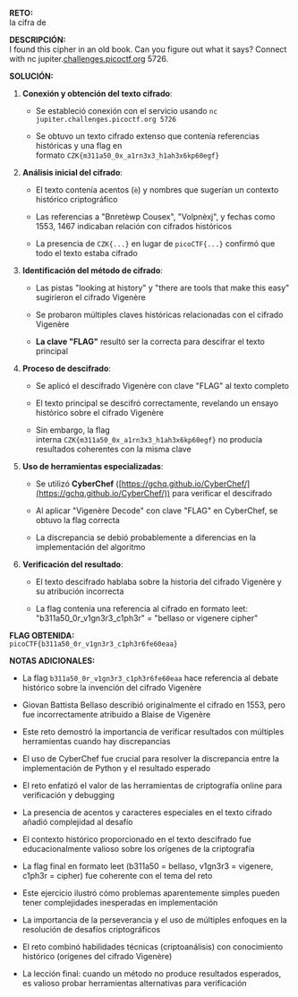 **RETO:**  
la cifra de

**DESCRIPCIÓN:**  
I found this cipher in an old book. Can you figure out what it says? Connect with nc jupiter.[challenges.picoctf.org](https://challenges.picoctf.org/) 5726.

**SOLUCIÓN:**

1. **Conexión y obtención del texto cifrado**:
    
    - Se estableció conexión con el servicio usando `nc jupiter.challenges.picoctf.org 5726`
        
    - Se obtuvo un texto cifrado extenso que contenía referencias históricas y una flag en formato `CZK{m311a50_0x_a1rn3x3_h1ah3x6kp60egf}`
        
2. **Análisis inicial del cifrado**:
    
    - El texto contenía acentos (`è`) y nombres que sugerían un contexto histórico criptográfico
        
    - Las referencias a "Bnretèwp Cousex", "Volpnèxj", y fechas como 1553, 1467 indicaban relación con cifrados históricos
        
    - La presencia de `CZK{...}` en lugar de `picoCTF{...}` confirmó que todo el texto estaba cifrado
        
3. **Identificación del método de cifrado**:
    
    - Las pistas "looking at history" y "there are tools that make this easy" sugirieron el cifrado Vigenère
        
    - Se probaron múltiples claves históricas relacionadas con el cifrado Vigenère
        
    - **La clave "FLAG"** resultó ser la correcta para descifrar el texto principal
        
4. **Proceso de descifrado**:
    
    - Se aplicó el descifrado Vigenère con clave "FLAG" al texto completo
        
    - El texto principal se descifró correctamente, revelando un ensayo histórico sobre el cifrado Vigenère
        
    - Sin embargo, la flag interna `CZK{m311a50_0x_a1rn3x3_h1ah3x6kp60egf}` no producía resultados coherentes con la misma clave
        
5. **Uso de herramientas especializadas**:
    
    - Se utilizó **CyberChef** ([https://gchq.github.io/CyberChef/](https://gchq.github.io/CyberChef/)) para verificar el descifrado
        
    - Al aplicar "Vigenère Decode" con clave "FLAG" en CyberChef, se obtuvo la flag correcta
        
    - La discrepancia se debió probablemente a diferencias en la implementación del algoritmo
        
6. **Verificación del resultado**:
    
    - El texto descifrado hablaba sobre la historia del cifrado Vigenère y su atribución incorrecta
        
    - La flag contenía una referencia al cifrado en formato leet: "b311a50_0r_v1gn3r3_c1ph3r" = "bellaso or vigenere cipher"
        

**FLAG OBTENIDA:**  
`picoCTF{b311a50_0r_v1gn3r3_c1ph3r6fe60eaa}`

**NOTAS ADICIONALES:**

- La flag `b311a50_0r_v1gn3r3_c1ph3r6fe60eaa` hace referencia al debate histórico sobre la invención del cifrado Vigenère
    
- Giovan Battista Bellaso describió originalmente el cifrado en 1553, pero fue incorrectamente atribuido a Blaise de Vigenère
    
- Este reto demostró la importancia de verificar resultados con múltiples herramientas cuando hay discrepancias
    
- El uso de CyberChef fue crucial para resolver la discrepancia entre la implementación de Python y el resultado esperado
    
- El reto enfatizó el valor de las herramientas de criptografía online para verificación y debugging
    
- La presencia de acentos y caracteres especiales en el texto cifrado añadió complejidad al desafío
    
- El contexto histórico proporcionado en el texto descifrado fue educacionalmente valioso sobre los orígenes de la criptografía
    
- La flag final en formato leet (b311a50 = bellaso, v1gn3r3 = vigenere, c1ph3r = cipher) fue coherente con el tema del reto
    
- Este ejercicio ilustró cómo problemas aparentemente simples pueden tener complejidades inesperadas en implementación
    
- La importancia de la perseverancia y el uso de múltiples enfoques en la resolución de desafíos criptográficos
    
- El reto combinó habilidades técnicas (criptoanálisis) con conocimiento histórico (orígenes del cifrado Vigenère)
    
- La lección final: cuando un método no produce resultados esperados, es valioso probar herramientas alternativas para verificación